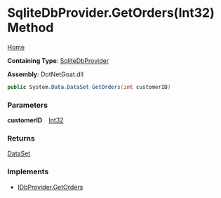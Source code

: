 # SqliteDbProvider\.GetOrders\(Int32\) Method

[Home](../../../../../../../README.md)

**Containing Type**: [SqliteDbProvider](../README.md)

**Assembly**: DotNetGoat\.dll

```csharp
public System.Data.DataSet GetOrders(int customerID)
```

### Parameters

**customerID** &ensp; [Int32](https://docs.microsoft.com/en-us/dotnet/api/system.int32)

### Returns

[DataSet](https://docs.microsoft.com/en-us/dotnet/api/system.data.dataset)

### Implements

* [IDbProvider.GetOrders](../../IDbProvider/GetOrders/README.md)
